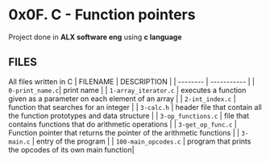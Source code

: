 # 0x0F. C - Function pointers
Project done in **ALX software eng** using **c language**
## FILES
All files written in C
| FILENAME | DESCRIPTION |
| -------- | ----------- |
| `0-print_name.c`| print name |
| `1-array_iterator.c` | executes a function given as a parameter on each element of an array |
| `2-int_index.c` | function that searches for an integer |
| `3-calc.h` | header file that contain all the function prototypes and data structure |
| `3-op_functions.c` | file that contains functions that do arithmetic operations |
| `3-get_op_func.c` | Function pointer that returns the pointer of the arithmetic functions |
| `3-main.c` | entry of the program |
| `100-main_opcodes.c` | program that prints the opcodes of its own main function|
